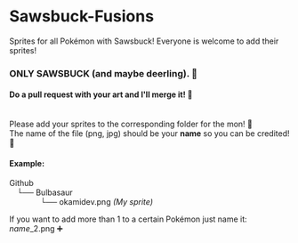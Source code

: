 # Sawsbuck-Fusions
Sprites for all Pokémon with Sawsbuck! Everyone is welcome to add their sprites!

### ONLY SAWSBUCK (and maybe deerling). 🦌
#### Do a pull request with your art and I'll merge it! 🔀
<br>
Please add your sprites to the corresponding folder for the mon! 📁<br> 
The name of the file (png, jpg) should be your <strong>name</strong> so you can be credited! 📝

#### Example:
Github <br>
&emsp;└── Bulbasaur<br>
&emsp;&emsp;&emsp;&emsp;└── okamidev.png   _(My sprite)_


If you want to add more than 1 to a certain Pokémon just name it: *_name_*_2.png ➕

